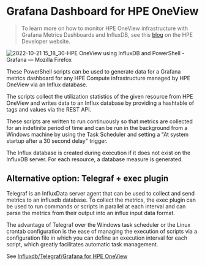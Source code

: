 # Grafana Dashboard for HPE OneView

> To learn more on how to monitor HPE OneView infrastructure with Grafana Metrics Dashboards and InfluxDB, see this [blog](https://developer.hpe.com/blog/how-to-monitor-hpe-oneview-infrastructure-with-grafana-metrics-dashboards-and-influxdb/) on the HPE Developer website.

![2022-10-21 15_18_30-HPE OneView using InfluxDB and PowerShell - Grafana — Mozilla Firefox](https://user-images.githubusercontent.com/13134334/197205198-643b505a-a67b-4ef4-8bec-c8be80515c32.png)



These PowerShell scripts can be used to generate data for a Grafana metrics dashboard for any HPE Compute infrastructure managed by HPE OneView via an Influx database.

The scripts collect the utilization statistics of the given resource from HPE OneView and writes data to an Influx database 
by providing a hashtable of tags and values via the REST API.  

These scripts are written to run continuously so that metrics are collected for an indefinite period of time and can be run in the background
from a Windows machine by using the Task Scheduler and setting a "At system startup after a 30 second delay" trigger. 

The Influx database is created during execution if it does not exist on the InfluxDB server. For each resource, a database measure is generated.

## Alternative option: Telegraf + exec plugin

Telegraf is an InfluxData server agent that can be used to collect and send metrics to an influxdb database. To collect the metrics, the exec plugin can be used to run commands or scripts in parallel at each interval and can parse the metrics from their output into an influx input data format.

The advantage of Telegraf over the Windows task scheduler or the Linux crontab configuration is the ease of managing the execution of scripts via a configuration file in which you can define an execution interval for each script, which greatly facilitates automatic task management.

See [Influxdb/Telegraf/Grafana for HPE OneView](https://github.com/jullienl/HPE-Synergy-OneView-demos/tree/master/Powershell/Grafana%20Metrics/Influxdb-Telegraf)